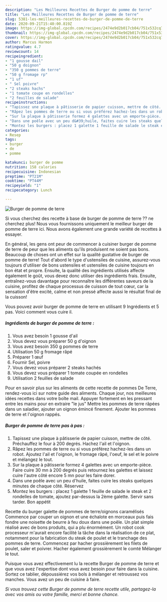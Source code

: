 ```yaml
---
description: "Les Meilleures Recettes de Burger de pomme de terre"
title: "Les Meilleures Recettes de Burger de pomme de terre"
slug: 5381-les-meilleures-recettes-de-burger-de-pomme-de-terre
date: 2020-09-21T15:40:00.819Z
image: https://img-global.cpcdn.com/recipes/2474e9d2b017cb04/751x532cq70/burger-de-pomme-de-terre-photo-principale-de-la-recette.jpg
thumbnail: https://img-global.cpcdn.com/recipes/2474e9d2b017cb04/751x532cq70/burger-de-pomme-de-terre-photo-principale-de-la-recette.jpg
cover: https://img-global.cpcdn.com/recipes/2474e9d2b017cb04/751x532cq70/burger-de-pomme-de-terre-photo-principale-de-la-recette.jpg
author: Marcus Harmon
ratingvalue: 4.7
reviewcount: 14
recipeingredient:
- "1 gousse dail"
- "50 g doignon"
- "350 g pommes de terre"
- "50 g fromage rp"
- "1 uf"
- " Sel poivre"
- "2 steaks hachs"
- "1 tomate coupe en rondelles"
- "2 feuilles de salade"
recipeinstructions:
- "Tapissez une plaque à pâtisserie de papier cuisson, mettre de côté. Préchauffez le four à 200 degrés. Hachez l&#39;ail et l&#39;oignon."
- "Râpez les pommes de terre ou si vous préférez hachez-les dans un robot. Ajoutez l&#39;ail et l&#39;oignon, le fromage râpé, l&#39;oeuf, le sel et le poivre et mélangez le tout."
- "Sur la plaque à pâtisserie formez 4 galettes avec un emporte-pièce. Faire cuire 30 mn à 200 degrés puis retournez les galettes et laissez cuire l&#39;autre côté encore 5 mn pour les faire dorer."
- "Dans une poêle avec un peu d&#39;huile, faites cuire les steaks quelques minutes de chaque côté. Réservez"
- "Montez les burgers : placez 1 galette 1 feuille de salade le steak et 2 rondelles de tomate, ajoutez par-dessus la 2ème galette. Servir sans tarder. Bon appétit"
categories:
- Resep
tags:
- burger
- de
- pomme

katakunci: burger de pomme 
nutrition: 158 calories
recipecuisine: Indonesian
preptime: "PT21M"
cooktime: "PT44M"
recipeyield: "1"
recipecategory: Lunch

---
```



![Burger de pomme de terre](https://img-global.cpcdn.com/recipes/2474e9d2b017cb04/751x532cq70/burger-de-pomme-de-terre-photo-principale-de-la-recette.jpg)

Si vous cherchez des recette à base de burger de pomme de terre ?? ne cherchez plus! Nous vous fournissons uniquement le meilleur burger de pomme de terre ici. Nous avons également une grande variété de recettes à essayer.

En général, les gens ont peur de commencer à cuisiner burger de pomme de terre de peur que les aliments qu'ils produisent ne soient pas bons. Beaucoup de choses ont un effet sur la qualité gustative de burger de pomme de terre! Tout d'abord le type d'ustensiles de cuisine, assurez-vous toujours d'utiliser de bons ustensiles et ustensiles de cuisine toujours en bon état et propre. Ensuite, la qualité des ingrédients utilisés affecte également le goût, vous devez donc utiliser des ingrédients frais. Ensuite, entraînez-vous davantage pour reconnaître les différentes saveurs de la cuisine, profitez de chaque processus de cuisson de tout cœur, car la sensation d'être excité, calme et non pressé affecte aussi le résultat final de la cuisson!

<!--inarticleads1-->

Vous pouvez avoir burger de pomme de terre en utilisant 9 Ingrédients et 5 pas. Voici comment vous cuire il.

##### Ingrédients de burger de pomme de terre :

1. Vous avez besoin 1 gousse d&#39;ail
1. Vous devez vous préparer 50 g d&#39;oignon
1. Vous avez besoin 350 g pommes de terre
1. Utilisation 50 g fromage râpé
1. Préparer 1 œuf
1. Fournir  Sel, poivre
1. Vous devez vous préparer 2 steaks hachés
1. Vous devez vous préparer 1 tomate coupée en rondelles
1. Utilisation 2 feuilles de salade


Pour en savoir plus sur les aliments de cette recette de pommes De Terre, rendez-vous ici sur notre guide des aliments. Chaque jour, nos meilleures idées recettes dans votre boîte mail. Appuyer fortement en les pressant entre les mains pour en extraire &#34;le jus&#34; Mettre les pommes de terre râpées dans un saladier, ajouter un oignon émincé finement. Ajouter les pommes de terre et l&#39;oignon rappés. 

<!--inarticleads2-->

##### Burger de pomme de terre pas à pas :

1. Tapissez une plaque à pâtisserie de papier cuisson, mettre de côté. Préchauffez le four à 200 degrés. Hachez l&#39;ail et l&#39;oignon.
1. Râpez les pommes de terre ou si vous préférez hachez-les dans un robot. Ajoutez l&#39;ail et l&#39;oignon, le fromage râpé, l&#39;oeuf, le sel et le poivre et mélangez le tout.
1. Sur la plaque à pâtisserie formez 4 galettes avec un emporte-pièce. Faire cuire 30 mn à 200 degrés puis retournez les galettes et laissez cuire l&#39;autre côté encore 5 mn pour les faire dorer.
1. Dans une poêle avec un peu d&#39;huile, faites cuire les steaks quelques minutes de chaque côté. Réservez
1. Montez les burgers : placez 1 galette 1 feuille de salade le steak et 2 rondelles de tomate, ajoutez par-dessus la 2ème galette. Servir sans tarder. Bon appétit


Recette du burger galette de pommes de terre/oignons caramélisés Commence par couper un oignon et une échalote en morceaux puis fais fondre une noisette de beurre à feu doux dans une poêle. Un plat simple réalisé avec de bons produits, qui a plu énormément. Un robot cook processeur m&#39;aurait encore facilité la tâche dans la réalisation de ce plat, notamment pour la fabrication du steak de poulet et le tranchage des pommes de terre. Commencez par hacher grossièrement les filets de poulet, saler et poivrer. Hacher également grossièrement le comté Mélanger le tout. 

<!--inarticleads1-->

<p>
Puisque vous avez effectivement lu la recette Burger de pomme de terre et que vous avez l'expertise dont vous avez besoin pour faire dans la cuisine. Sortez ce tablier, dépoussiérez vos bols à mélanger et retroussez vos manches. Vous avez un peu de cuisine à faire.
</p>

<p>
<i>Si vous trouvez cette Burger de pomme de terre recette utile, partagez-la avec vos amis ou votre famille, merci et bonne chance.</i>
</p>
